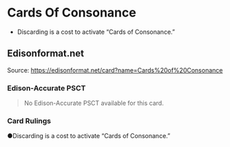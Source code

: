 # Cards Of Consonance

*   Discarding is a cost to activate “Cards of Consonance.”

## Edisonformat.net

Source: https://edisonformat.net/card?name=Cards%20of%20Consonance

### Edison-Accurate PSCT

> No Edison-Accurate PSCT available for this card.

### Card Rulings

●Discarding is a cost to activate “Cards of Consonance.”
            